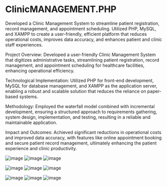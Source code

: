 # ClinicMANAGEMENT.PHP
Developed a Clinic Management System to streamline patient registration, record management, and appointment scheduling. Utilized PHP, MySQL, and XAMPP to create a user-friendly, efficient platform that reduces operational costs, improves data accuracy, and enhances patient and clinic staff experiences.

Project Overview: Developed a user-friendly Clinic Management System that digitizes administrative tasks, streamlining patient registration, record management, and appointment scheduling for healthcare facilities, enhancing operational efficiency.

Technological Implementation: Utilized PHP for front-end development, MySQL for database management, and XAMPP as the application server, enabling a robust and scalable solution that reduces the reliance on paper-based systems.

Methodology: Employed the waterfall model combined with incremental development, ensuring a structured approach to requirements gathering, system design, implementation, and testing, resulting in a reliable and maintainable application.

Impact and Outcomes: Achieved significant reductions in operational costs and improved data accuracy, with features like online appointment booking and secure patient record management, ultimately enhancing the patient experience and clinic productivity.

![image](https://github.com/user-attachments/assets/e5ca78ab-ae6b-435d-94e1-22ad3a5ac03b)
![image](https://github.com/user-attachments/assets/86751243-c474-4a0e-9148-dfa782885db0)
![image](https://github.com/user-attachments/assets/5094ba4e-e954-4505-a15e-0ad603bf0900)

![image](https://github.com/user-attachments/assets/feacc98b-3269-4c8c-a277-445b32470a74)
![image](https://github.com/user-attachments/assets/d97e6c48-a0a9-40cd-8833-4a4fdfecf34d)
![image](https://github.com/user-attachments/assets/6983be1c-2972-43ec-8cca-74321f55c4f5)

![image](https://github.com/user-attachments/assets/8016ec51-8b77-4310-9bb7-9d1b421873f1)
![image](https://github.com/user-attachments/assets/c98c2ca8-e983-4294-b451-400d6db87531)
![image](https://github.com/user-attachments/assets/0930cc6d-e1a7-4dc7-a432-c5980821b164)

